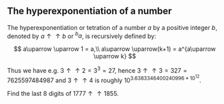 ## The hyperexponentiation of a number

The hyperexponentiation or tetration of a number $a$ by a positive integer $b$, denoted by $a\uparrow \uparrow b$ or $^ba$, is recursively defined by:

$$
a\uparrow \uparrow 1 = a,\\
a\uparrow \uparrow(k+1) = a^{a\uparrow \uparrow k}
$$

Thus we have e.g. $3\uparrow \uparrow 2 = 3^3 = 27$, hence $3\uparrow \uparrow 3 = 327 = 7625597484987$ and $3\uparrow \uparrow 4$ is roughly $10^{3.6383346400240996*10^{12}}$.

Find the last $8$ digits of $1777\uparrow \uparrow 1855$.
